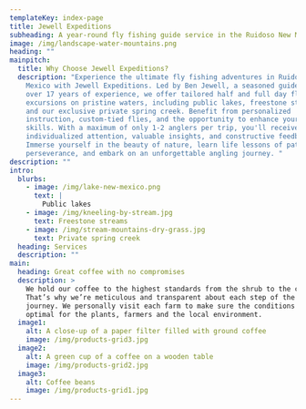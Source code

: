 ```yaml
---
templateKey: index-page
title: Jewell Expeditions
subheading: A year-round fly fishing guide service in the Ruidoso New Mexico area
image: /img/landscape-water-mountains.png
heading: ""
mainpitch:
  title: Why Choose Jewell Expeditions?
  description: "Experience the ultimate fly fishing adventures in Ruidoso, New
    Mexico with Jewell Expeditions. Led by Ben Jewell, a seasoned guide with
    over 17 years of experience, we offer tailored half and full day fly fishing
    excursions on pristine waters, including public lakes, freestone streams,
    and our exclusive private spring creek. Benefit from personalized
    instruction, custom-tied flies, and the opportunity to enhance your fishing
    skills. With a maximum of only 1-2 anglers per trip, you'll receive
    individualized attention, valuable insights, and constructive feedback.
    Immerse yourself in the beauty of nature, learn life lessons of patience and
    perseverance, and embark on an unforgettable angling journey. "
description: ""
intro:
  blurbs:
    - image: /img/lake-new-mexico.png
      text: |
        Public lakes
    - image: /img/kneeling-by-stream.jpg
      text: Freestone streams
    - image: /img/stream-mountains-dry-grass.jpg
      text: Private spring creek
  heading: Services
  description: ""
main:
  heading: Great coffee with no compromises
  description: >
    We hold our coffee to the highest standards from the shrub to the cup.
    That’s why we’re meticulous and transparent about each step of the coffee’s
    journey. We personally visit each farm to make sure the conditions are
    optimal for the plants, farmers and the local environment.
  image1:
    alt: A close-up of a paper filter filled with ground coffee
    image: /img/products-grid3.jpg
  image2:
    alt: A green cup of a coffee on a wooden table
    image: /img/products-grid2.jpg
  image3:
    alt: Coffee beans
    image: /img/products-grid1.jpg
---
```

